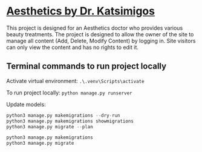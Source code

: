 # [Aesthetics by Dr. Katsimigos](https://dr-katsimigos-aesthetics.herokuapp.com/)

This project is designed for an Aesthetics doctor who provides various beauty treatments. The project is designed to allow the owner of the site to manage all content (Add, Delete, Modify Content) by logging in. Site visitors can only view the content and has no rights to edit it.

## Terminal commands to run project locally

Activate virtual environment: ```.\.venv\Scripts\activate```

To run project locally: ```python manage.py runserver```

Update models:

```python
python3 manage.py makemigrations --dry-run
python3 manage.py makemigrations showmigrations
python3 manage.py migrate --plan             

python3 manage.py makemigrations
python3 manage.py migrate
